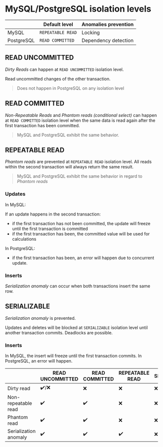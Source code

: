 # MySQL/PostgreSQL isolation levels

|            | Default level     | Anomalies prevention |
| ---------- | ----------------- | -------------------- |
| MySQL      | `REPEATABLE READ` | Locking              |
| PostgreSQL | `READ COMMITTED`  | Dependency detection |

## READ UNCOMMITTED

_Dirty Reads_ can happen at `READ UNCOMMITTED` isolation level.

Read uncommitted changes of the other transaction.

> Does not happen in PostgreSQL on any isolation level

## READ COMMITTED

_Non-Repeatable Reads_ and _Phantom reads (conditional select)_ can happen at `READ COMMITTED` isolation level when the same data is read again after the first transaction has been committed.

> MySQL and PostgreSQL exhibit the same behavior.

## REPEATABLE READ

_Phantom reads_ are prevented at `REPEATABLE READ` isolation level. All reads within the second transaction will always return the same result.

> MySQL and PostgreSQL exhibit the same behavior in regard to _Phantom reads_

### Updates

In MySQL:

If an update happens in the second transaction:
- if the first transaction has not been committed, the update will freeze until the first transaction is committed
- if the first transaction has been, the committed value will be used for calculations

In PostgreSQL:
- if the first transaction has been, an error will happen due to concurrent update.

### Inserts

_Serialization anomaly_ can occur when both transactions insert the same row.

## SERIALIZABLE

_Serialization anomaly_ is prevented.

Updates and deletes will be blocked at `SERIALIZABLE` isolation level until another transaction commits. Deadlocks are possible.

### Inserts

In MySQL, the insert will freeze until the first transaction commits.
In PostgreSQL, an error will happen.

|                       | READ UNCOMMITTED | READ COMMITTED | REPEATABLE READ | SERIALIZABLE |
| --------------------- | ---------------- | -------------- | --------------- | ------------ |
| Dirty read            | ✔️/❌              | ❌              | ❌               | ❌            |
| Non-repeatable read   | ✔️                | ✔️              | ❌               | ❌            |
| Phantom read          | ✔️                | ✔️              | ❌               | ❌            |
| Serialization anomaly | ✔️                | ✔️              | ✔️               | ❌            |